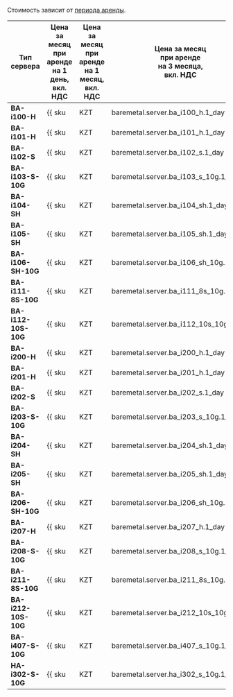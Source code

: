 Стоимость зависит от [периода аренды](../../baremetal/concepts/servers.md#server-lease).

Тип сервера        | Цена за месяц<br/>при аренде<br/>на 1 день,<br/>вкл. НДС | Цена за месяц<br/>при аренде<br/>на 1 месяц,<br/>вкл. НДС | Цена за месяц<br/>при аренде<br/>на 3 месяца,<br/>вкл. НДС | Цена за месяц<br/>при аренде<br/>на 6 месяцев,<br/>вкл. НДС | Цена за месяц<br/>при аренде<br/>на 1 год,<br/>вкл. НДС
------------------ | ------------ | ------------ | ------------ | ------------ | ---
**BA-i100-H**      | {{ sku|KZT|baremetal.server.ba_i100_h.1_day|string }} | {{ sku|KZT|baremetal.server.ba_i100_h.1_month|string }} | {{ sku|KZT|baremetal.server.ba_i100_h.3_month|string }} | {{ sku|KZT|baremetal.server.ba_i100_h.6_month|string }} | {{ sku|KZT|baremetal.server.ba_i100_h.12_month|string }}
**BA-i101-H**      | {{ sku|KZT|baremetal.server.ba_i101_h.1_day|string }} | {{ sku|KZT|baremetal.server.ba_i101_h.1_month|string }} | {{ sku|KZT|baremetal.server.ba_i101_h.3_month|string }} | {{ sku|KZT|baremetal.server.ba_i101_h.6_month|string }} | {{ sku|KZT|baremetal.server.ba_i101_h.12_month|string }}
**BA-i102-S**      | {{ sku|KZT|baremetal.server.ba_i102_s.1_day|string }} | {{ sku|KZT|baremetal.server.ba_i102_s.1_month|string }} | {{ sku|KZT|baremetal.server.ba_i102_s.3_month|string }} | {{ sku|KZT|baremetal.server.ba_i102_s.6_month|string }} | {{ sku|KZT|baremetal.server.ba_i102_s.12_month|string }}
**BA-i103-S-10G**  | {{ sku|KZT|baremetal.server.ba_i103_s_10g.1_day|string }} | {{ sku|KZT|baremetal.server.ba_i103_s_10g.1_month|string }} | {{ sku|KZT|baremetal.server.ba_i103_s_10g.3_month|string }} | {{ sku|KZT|baremetal.server.ba_i103_s_10g.6_month|string }} | {{ sku|KZT|baremetal.server.ba_i103_s_10g.12_month|string }}
**BA-i104-SH**     | {{ sku|KZT|baremetal.server.ba_i104_sh.1_day|string }} | {{ sku|KZT|baremetal.server.ba_i104_sh.1_month|string }} | {{ sku|KZT|baremetal.server.ba_i104_sh.3_month|string }} | {{ sku|KZT|baremetal.server.ba_i104_sh.6_month|string }} | {{ sku|KZT|baremetal.server.ba_i104_sh.12_month|string }}
**BA-i105-SH**     | {{ sku|KZT|baremetal.server.ba_i105_sh.1_day|string }} | {{ sku|KZT|baremetal.server.ba_i105_sh.1_month|string }} | {{ sku|KZT|baremetal.server.ba_i105_sh.3_month|string }} | {{ sku|KZT|baremetal.server.ba_i105_sh.6_month|string }} | {{ sku|KZT|baremetal.server.ba_i105_sh.12_month|string }}
**BA-i106-SH-10G** | {{ sku|KZT|baremetal.server.ba_i106_sh_10g.1_day|string }} | {{ sku|KZT|baremetal.server.ba_i106_sh_10g.1_month|string }} | {{ sku|KZT|baremetal.server.ba_i106_sh_10g.3_month|string }} | {{ sku|KZT|baremetal.server.ba_i106_sh_10g.6_month|string }} | {{ sku|KZT|baremetal.server.ba_i106_sh_10g.12_month|string }}
**BA-i111-8S-10G** | {{ sku|KZT|baremetal.server.ba_i111_8s_10g.1_day|string }} | {{ sku|KZT|baremetal.server.ba_i111_8s_10g.1_month|string }} | {{ sku|KZT|baremetal.server.ba_i111_8s_10g.3_month|string }} | {{ sku|KZT|baremetal.server.ba_i111_8s_10g.6_month|string }} | {{ sku|KZT|baremetal.server.ba_i111_8s_10g.12_month|string }}
**BA-i112-10S-10G** | {{ sku|KZT|baremetal.server.ba_i112_10s_10g.1_day|string }} | {{ sku|KZT|baremetal.server.ba_i112_10s_10g.1_month|string }} | {{ sku|KZT|baremetal.server.ba_i112_10s_10g.3_month|string }} | {{ sku|KZT|baremetal.server.ba_i112_10s_10g.6_month|string }} | {{ sku|KZT|baremetal.server.ba_i112_10s_10g.12_month|string }}
**BA-i200-H**      | {{ sku|KZT|baremetal.server.ba_i200_h.1_day|string }} | {{ sku|KZT|baremetal.server.ba_i200_h.1_month|string }} | {{ sku|KZT|baremetal.server.ba_i200_h.3_month|string }} | {{ sku|KZT|baremetal.server.ba_i200_h.6_month|string }} | {{ sku|KZT|baremetal.server.ba_i200_h.12_month|string }}
**BA-i201-H**      | {{ sku|KZT|baremetal.server.ba_i201_h.1_day|string }} | {{ sku|KZT|baremetal.server.ba_i201_h.1_month|string }} | {{ sku|KZT|baremetal.server.ba_i201_h.3_month|string }} | {{ sku|KZT|baremetal.server.ba_i201_h.6_month|string }} | {{ sku|KZT|baremetal.server.ba_i201_h.12_month|string }}
**BA-i202-S**      | {{ sku|KZT|baremetal.server.ba_i202_s.1_day|string }} | {{ sku|KZT|baremetal.server.ba_i202_s.1_month|string }} | {{ sku|KZT|baremetal.server.ba_i202_s.3_month|string }} | {{ sku|KZT|baremetal.server.ba_i202_s.6_month|string }} | {{ sku|KZT|baremetal.server.ba_i202_s.12_month|string }}
**BA-i203-S-10G**  | {{ sku|KZT|baremetal.server.ba_i203_s_10g.1_day|string }} | {{ sku|KZT|baremetal.server.ba_i203_s_10g.1_month|string }} | {{ sku|KZT|baremetal.server.ba_i203_s_10g.3_month|string }} | {{ sku|KZT|baremetal.server.ba_i203_s_10g.6_month|string }} | {{ sku|KZT|baremetal.server.ba_i203_s_10g.12_month|string }}
**BA-i204-SH**     | {{ sku|KZT|baremetal.server.ba_i204_sh.1_day|string }} | {{ sku|KZT|baremetal.server.ba_i204_sh.1_month|string }} | {{ sku|KZT|baremetal.server.ba_i204_sh.3_month|string }} | {{ sku|KZT|baremetal.server.ba_i204_sh.6_month|string }} | {{ sku|KZT|baremetal.server.ba_i204_sh.12_month|string }}
**BA-i205-SH**     | {{ sku|KZT|baremetal.server.ba_i205_sh.1_day|string }} | {{ sku|KZT|baremetal.server.ba_i205_sh.1_month|string }} | {{ sku|KZT|baremetal.server.ba_i205_sh.3_month|string }} | {{ sku|KZT|baremetal.server.ba_i205_sh.6_month|string }} | {{ sku|KZT|baremetal.server.ba_i205_sh.12_month|string }}
**BA-i206-SH-10G** | {{ sku|KZT|baremetal.server.ba_i206_sh_10g.1_day|string }} | {{ sku|KZT|baremetal.server.ba_i206_sh_10g.1_month|string }} | {{ sku|KZT|baremetal.server.ba_i206_sh_10g.3_month|string }} | {{ sku|KZT|baremetal.server.ba_i206_sh_10g.6_month|string }} | {{ sku|KZT|baremetal.server.ba_i206_sh_10g.12_month|string }}
**BA-i207-H**      | {{ sku|KZT|baremetal.server.ba_i207_h.1_day|string }} | {{ sku|KZT|baremetal.server.ba_i207_h.1_month|string }} | {{ sku|KZT|baremetal.server.ba_i207_h.3_month|string }} | {{ sku|KZT|baremetal.server.ba_i207_h.6_month|string }} | {{ sku|KZT|baremetal.server.ba_i207_h.12_month|string }}
**BA-i208-S-10G**  | {{ sku|KZT|baremetal.server.ba_i208_s_10g.1_day|string }} | {{ sku|KZT|baremetal.server.ba_i208_s_10g.1_month|string }} | {{ sku|KZT|baremetal.server.ba_i208_s_10g.3_month|string }} | {{ sku|KZT|baremetal.server.ba_i208_s_10g.6_month|string }} | {{ sku|KZT|baremetal.server.ba_i208_s_10g.12_month|string }}
**BA-i211-8S-10G** | {{ sku|KZT|baremetal.server.ba_i211_8s_10g.1_day|string }} | {{ sku|KZT|baremetal.server.ba_i211_8s_10g.1_month|string }} | {{ sku|KZT|baremetal.server.ba_i211_8s_10g.3_month|string }} | {{ sku|KZT|baremetal.server.ba_i211_8s_10g.6_month|string }} | {{ sku|KZT|baremetal.server.ba_i211_8s_10g.12_month|string }}
**BA-i212-10S-10G** | {{ sku|KZT|baremetal.server.ba_i212_10s_10g.1_day|string }} | {{ sku|KZT|baremetal.server.ba_i212_10s_10g.1_month|string }} | {{ sku|KZT|baremetal.server.ba_i212_10s_10g.3_month|string }} | {{ sku|KZT|baremetal.server.ba_i212_10s_10g.6_month|string }} | {{ sku|KZT|baremetal.server.ba_i212_10s_10g.12_month|string }}
**BA-i407-S-10G**  | {{ sku|KZT|baremetal.server.ba_i407_s_10g.1_day|string }} | {{ sku|KZT|baremetal.server.ba_i407_s_10g.1_month|string }} | {{ sku|KZT|baremetal.server.ba_i407_s_10g.3_month|string }} | {{ sku|KZT|baremetal.server.ba_i407_s_10g.6_month|string }} | {{ sku|KZT|baremetal.server.ba_i407_s_10g.12_month|string }}
**HA-i302-S-10G**  | {{ sku|KZT|baremetal.server.ha_i302_s_10g.1_day|string }} | {{ sku|KZT|baremetal.server.ha_i302_s_10g.1_month|string }} | {{ sku|KZT|baremetal.server.ha_i302_s_10g.3_month|string }} | {{ sku|KZT|baremetal.server.ha_i302_s_10g.6_month|string }} | {{ sku|KZT|baremetal.server.ha_i302_s_10g.12_month|string }}
